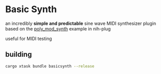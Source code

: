 # Basic Synth

an incredibly **simple and predictable** sine wave MIDI synthesizer plugin based on the [poly_mod_synth](https://github.com/robbert-vdh/nih-plug/tree/28b149ec4d62757d0b448809148a0c3ca6e09a95/plugins/examples/poly_mod_synth) example in nih-plug

useful for MIDI testing

## building

```bash
cargo xtask bundle basicsynth --release
```